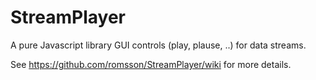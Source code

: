 StreamPlayer
============

A pure Javascript library GUI controls (play, plause, ..) for data streams.

See https://github.com/romsson/StreamPlayer/wiki for more details.